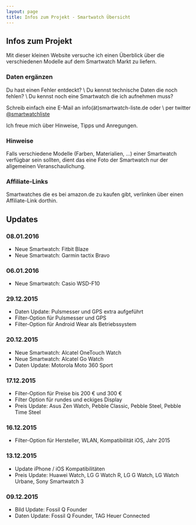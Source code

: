 ```yaml
---
layout: page
title: Infos zum Projekt - Smartwatch Übersicht
---
```


## Infos zum Projekt

Mit dieser kleinen Website versuche ich einen Überblick über die verschiedenen Modelle auf dem Smartwatch Markt zu liefern.



### Daten ergänzen

Du hast einen Fehler entdeckt? \\
Du kennst technische Daten die noch fehlen? \\
Du kennst noch eine Smartwatch die ich aufnehmen muss?

Schreib einfach eine E-Mail an info(ät)smartwatch-liste.de oder \\
per twitter [@smartwatchliste](https://twitter.com/smartwatchliste)

Ich freue mich über Hinweise, Tipps und Anregungen.



### Hinweise 

Falls verschiedene Modelle (Farben, Materialien, ...) einer Smartwatch verfügbar sein sollten, dient das eine Foto der Smartwatch nur der allgemeinen Veranschaulichung.


### Affiliate-Links

Smartwatches die es bei amazon.de zu kaufen gibt, verlinken über einen Affiliate-Link dorthin.


## Updates

### 08.01.2016
* Neue Smartwatch: Fitbit Blaze
* Neue Smartwatch: Garmin tactix Bravo

### 06.01.2016
* Neue Smartwatch: Casio WSD-F10

### 29.12.2015
* Daten Update: Pulsmesser und GPS extra aufgeführt
* Filter-Option für Pulsmesser und GPS
* Filter-Option für Android Wear als Betriebssystem

### 20.12.2015
* Neue Smartwatch: Alcatel OneTouch Watch
* Neue Smartwatch: Alcatel Go Watch
* Daten Update: Motorola Moto 360 Sport

### 17.12.2015
* Filter-Option für Preise bis 200 € und 300 €
* Filter Option für rundes und eckiges Display
* Preis Update: Asus Zen Watch, Pebble Classic, Pebble Steel, Pebble Time Steel

### 16.12.2015
* Filter-Option für Hersteller, WLAN, Kompatibilität iOS, Jahr 2015

### 13.12.2015
* Update iPhone / iOS Kompatibilitäten
* Preis Update: Huawei Watch, LG G Watch R, LG G Watch, LG Watch Urbane, Sony Smartwatch 3

### 09.12.2015
* Bild Update: Fossil Q Founder
* Daten Update: Fossil Q Founder, TAG Heuer Connected
